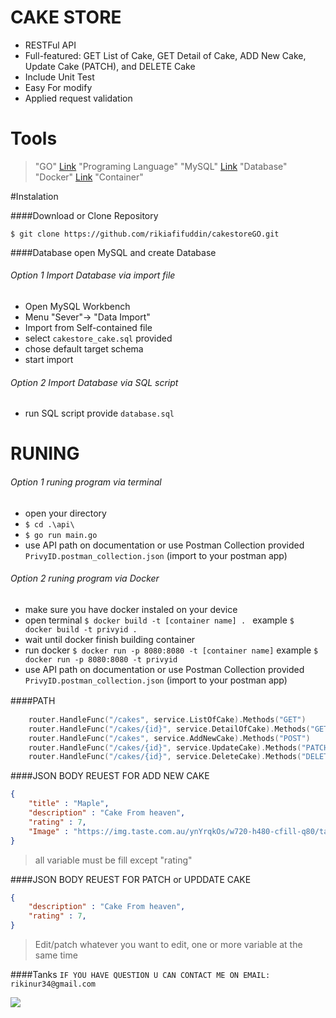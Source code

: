 # CAKE STORE

- RESTFul API
- Full-featured: GET List of Cake, GET Detail of Cake, ADD New Cake, Update Cake (PATCH), and DELETE Cake
- Include Unit Test
- Easy For modify
- Applied request validation

# Tools
> "GO" [Link](https://go.dev/) "Programing Language"
> "MySQL" [Link](https://www.mysql.com/) "Database"
> "Docker" [Link](https://www.docker.com/) "Container"

#Instalation

####Download or Clone Repository

`$ git clone https://github.com/rikiafifuddin/cakestoreGO.git`

####Database
open MySQL and create Database
 ###### Option 1 Import Database via import file
 - Open MySQL Workbench
 - Menu "Sever"-> "Data Import"
 - Import from Self-contained file
 - select `cakestore_cake.sql` provided
 - chose default target schema
 - start import

###### Option 2 Import Database via SQL script
- run SQL script provide `database.sql`

# RUNING
 ###### Option 1 runing program via terminal
 - open your directory
 - `$ cd .\api\`
 - `$ go run main.go`
 - use API path on documentation or use Postman Collection provided `PrivyID.postman_collection.json` (import to your postman app)
 
###### Option 2 runing program via Docker
- make sure you have docker instaled on your device
- open terminal `$ docker build -t [container name] . ` 
example `$ docker build -t privyid . `
- wait until docker finish building container
- run docker `$ docker run -p 8080:8080 -t [container name]`
example `$ docker run -p 8080:8080 -t privyid`
- use API path on documentation or use Postman Collection provided `PrivyID.postman_collection.json` (import to your postman app)

####PATH　

```go
	router.HandleFunc("/cakes", service.ListOfCake).Methods("GET")
	router.HandleFunc("/cakes/{id}", service.DetailOfCake).Methods("GET")
	router.HandleFunc("/cakes", service.AddNewCake).Methods("POST")
	router.HandleFunc("/cakes/{id}", service.UpdateCake).Methods("PATCH")
	router.HandleFunc("/cakes/{id}", service.DeleteCake).Methods("DELETE")
```

####JSON BODY REUEST FOR ADD NEW CAKE

```json
{
    "title" : "Maple",
    "description" : "Cake From heaven",
    "rating" : 7,
    "Image" : "https://img.taste.com.au/ynYrqkOs/w720-h480-cfill-q80/taste/2016/11/sunny-lemon-cheesecake-102220-1.jpeg"
}
```
> all variable must be fill except "rating"

####JSON BODY REUEST FOR PATCH or UPDDATE CAKE
```json
{
	"description" : "Cake From heaven",
    "rating" : 7,
}
```
> Edit/patch whatever you want to edit, one or more variable at the same time

####Tanks
`IF YOU HAVE QUESTION U CAN CONTACT ME ON EMAIL: rikinur34@gmail.com`

![](https://pandao.github.io/editor.md/examples/images/4.jpg)
